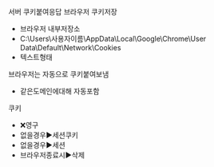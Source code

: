 
서버 쿠키붙여응답
브라우저 쿠키저장
- 브라우저 내부저장소
- C:\Users\사용자이름\AppData\Local\Google\Chrome\User Data\Default\Network\Cookies
- 텍스트형태

브라우저는 자동으로 쿠키붙여보냄
- 같은도메인에대해 자동포함

쿠키
- ❌영구
- 없을경우▶️세션쿠키
- 없을경우▶️세션
- 브라우저종료시▶️삭제